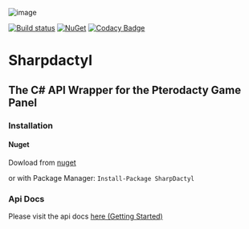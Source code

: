 ![image](https://cdn.discordapp.com/attachments/515033167850373122/610725914271285250/pterodactyl_logo_transparent.png)

[![Build status](https://ci.appveyor.com/api/projects/status/32r7s2skrgm9ubva?svg=true)](https://ci.appveyor.com/project/JayJay1989/sharpdactyl)
[![NuGet](https://img.shields.io/nuget/v/SharpDactyl.svg)](https://www.nuget.org/packages/SharpDactyl)
[![Codacy Badge](https://app.codacy.com/project/badge/Grade/57c8c643dc0d4d19beeeda4fa99a44cc)](https://www.codacy.com/manual/JayJay1989/Sharpdactyl/dashboard?utm_source=github.com&amp;utm_medium=referral&amp;utm_content=JayJay1989/Sharpdactyl&amp;utm_campaign=Badge_Grade)

# Sharpdactyl
## The C# API Wrapper for the Pterodacty Game Panel

### Installation
#### Nuget
Dowload from [nuget](https://www.nuget.org/packages/SharpDactyl)

or with Package Manager: `Install-Package SharpDactyl`

### Api Docs
Please visit the api docs [here (Getting Started)](https://github.com/JayJay1989/Sharpdactyl/blob/master/API%20Docs/Getting%20started.md)
